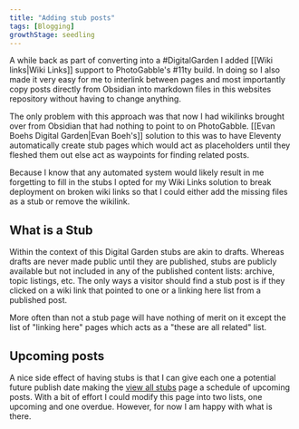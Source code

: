 ```yaml
---
title: "Adding stub posts"
tags: [Blogging]
growthStage: seedling
---
```


A while back as part of converting into a #DigitalGarden I added [[Wiki links|Wiki Links]] support to PhotoGabble's #11ty build. In doing so I also made it very easy for me to interlink between pages and most importantly copy posts directly from Obsidian into markdown files in this websites repository without having to change anything.

The only problem with this approach was that now I had wikilinks brought over from Obsidian that had nothing to point to on PhotoGabble. [[Evan Boehs Digital Garden|Evan Boeh's]] solution to this was to have Eleventy automatically create stub pages which would act as placeholders until they fleshed them out else act as waypoints for finding related posts.

Because I know that any automated system would likely result in me forgetting to fill in the stubs I opted for my Wiki Links solution to break deployment on broken wiki links so that I could either add the missing files as a stub or remove the wikilink.

## What is a Stub

Within the context of this Digital Garden stubs are akin to drafts. Whereas drafts are never made public until they are published, stubs are publicly available but not included in any of the published content lists: archive, topic listings, etc. The only ways a visitor should find a stub post is if they clicked on a wiki link that pointed to one or a linking here list from a published post. 

More often than not a stub page will have nothing of merit on it except the list of "linking here" pages which acts as a "these are all related" list. 

## Upcoming posts

A nice side effect of having stubs is that I can give each one a potential future publish date making the [view all stubs](/stubs/) page a schedule of upcoming posts. With a bit of effort I could modify this page into two lists, one upcoming and one overdue. However, for now I am happy with what is there.